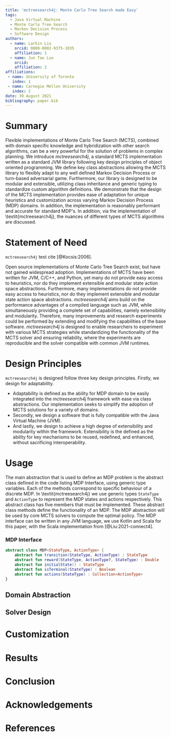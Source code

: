 ```yaml
---
title: 'mctreesearch4j: Monte Carlo Tree Search made Easy'
tags:
  - Java Virtual Machine
  - Monte Carlo Tree Search
  - Markov Decision Process
  - Software Design
authors:
  - name: Larkin Liu
    orcid: 0000-0002-9375-1035
    affiliation: 1
  - name: Jun Tao Luo
    orcid: 
    affiliation: 2
affiliations:
 - name: University of Toronto
   index: 1
 - name: Carnegie Mellon University
   index: 2
date: 30 August 2021
bibliography: paper.bib
---
```


# Summary

Flexible implementations of Monte Carlo Tree Search (MCTS), combined with domain specific knowledge and hybridization with other search algorithms,  can be a very powerful for the solution of problems in complex planning. We introduce *mctreesearch4j*, a standard MCTS implementation written as a standard JVM library following key design principles of object oriented programming. We define key class abstractions allowing the MCTS library to flexibly adapt to any well defined Markov Decision Process or turn-based adversarial game. Furthermore, our library is designed to be modular and extensible, utilizing class inheritance and generic typing to standardize custom algorithm definitions. We demonstrate that the design of the MCTS implementation provides ease of adaptation for unique heuristics and customization across varying Markov Decision Process (MDP) domains. In addition, the implementation is reasonably performant and accurate for standard MDP's. In addition, via the implementation of \textit{mctreesearch4j}, the nuances of different types of MCTS algorithms are discussed.

# Statement of Need

``mctreesearch4j`` test cite [@Kocsis:2006].

Open source implementations of Monte Carlo Tree Search exist, but have not gained widespread adoption. Implementations of MCTS have been written for JVM, C/C++, and Python, yet many do not provide easy access to heuristics, nor do they implement extensible and modular state action space abstractions. Furthermore, many implementations do not provide easy access to heuristics, nor do they implement extensible and modular state action space abstractions. *mctreesearch4j* aims build on the performance advantages of a compiled language such as JVM, while simultaneously providing a complete set of capabilities, namely extensibility and modularity. Therefore, many improvements and research experiments could be performed by extending and modifying the capabilities of the base software. *mctreesearch4j* is designed to enable researchers to experiment with various MCTS strategies while standardizing the functionality of the MCTS solver and ensuring reliability, where the experiments are reproducible and the solver compatible with common JVM runtimes.

# Design Principles

``mctreesearch4j`` is designed follow three key design principles. Firstly, we design for adaptability. 

- Adaptability is defined as the ability for MDP domain to be easily integrated into the *mctreesearch4j* framework with ease via class abstractions. Our implementation seeks to simplify the adoption of MCTS solutions for a variety of domains. 
- Secondly, we design a software that is fully compatible with the Java Virtual Machine (JVM). 
- And lastly, we design to achieve a high degree of extensibility and modularity within the framework. Extensibility is the defined as the ability for key mechanisms to be reused, redefined, and enhanced, without sacrificing interoperability.

# Usage

The main abstraction that is used to define an MDP problem is the abstract class defined in the code listing MDP Interface, using generic type variables. Each of the methods correspond to specific behaviour of a discrete MDP. In \textit{mctreesearch4j} we use generic types ``StateType`` and ``ActionType`` to represent the MDP states and actions respectively. This abstract class has five members that must be implemented. These abstract class methods define the functionality of an MDP. The MDP abstraction will be used by core MCTS solvers to compute the optimal policy. The MDP interface can be written in any JVM language, we use Kotlin and Scala for this paper, with the Scala implementation from [@Liu:2021-connect4].

### MDP Interface
```kotlin
abstract class MDP<StateType, ActionType> {
    abstract fun transition(StateType, ActionType) : StateType
    abstract fun reward(StateType, ActionType?, StateType) : Double
    abstract fun initialState() : StateType
    abstract fun isTerminal(StateType) : Boolean
    abstract fun actions(StateType) : Collection<ActionType>
}
```







## Domain Abstraction

## Solver Design

# Customization

# Results

# Conclusion

# Acknowledgements

# References